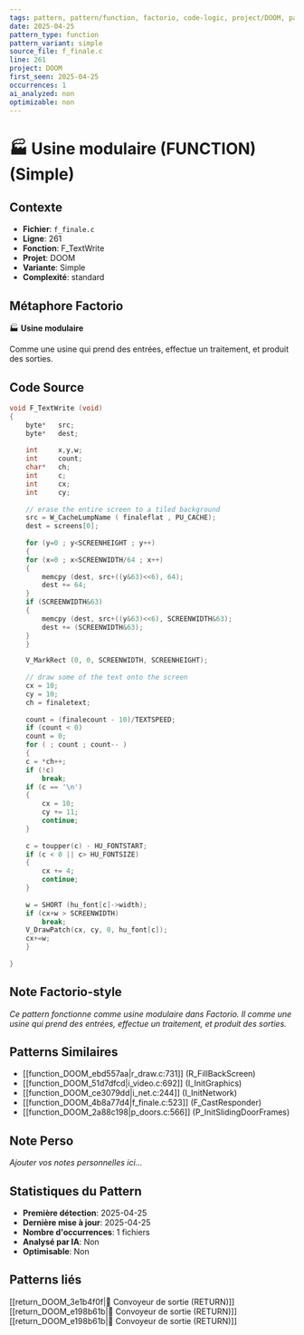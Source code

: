```yaml
---
tags: pattern, pattern/function, factorio, code-logic, project/DOOM, pattern/variant/simple
date: 2025-04-25
pattern_type: function
pattern_variant: simple
source_file: f_finale.c
line: 261
project: DOOM
first_seen: 2025-04-25
occurrences: 1
ai_analyzed: non
optimizable: non
---
```


# 🏭 Usine modulaire (FUNCTION) (Simple)

## Contexte
- **Fichier**: `f_finale.c`
- **Ligne**: 261
- **Fonction**: F_TextWrite
- **Projet**: DOOM
- **Variante**: Simple
- **Complexité**: standard

## Métaphore Factorio
🏭 **Usine modulaire**

Comme une usine qui prend des entrées, effectue un traitement, et produit des sorties.

## Code Source
```c
void F_TextWrite (void)
{
    byte*	src;
    byte*	dest;
    
    int		x,y,w;
    int		count;
    char*	ch;
    int		c;
    int		cx;
    int		cy;
    
    // erase the entire screen to a tiled background
    src = W_CacheLumpName ( finaleflat , PU_CACHE);
    dest = screens[0];
	
    for (y=0 ; y<SCREENHEIGHT ; y++)
    {
	for (x=0 ; x<SCREENWIDTH/64 ; x++)
	{
	    memcpy (dest, src+((y&63)<<6), 64);
	    dest += 64;
	}
	if (SCREENWIDTH&63)
	{
	    memcpy (dest, src+((y&63)<<6), SCREENWIDTH&63);
	    dest += (SCREENWIDTH&63);
	}
    }

    V_MarkRect (0, 0, SCREENWIDTH, SCREENHEIGHT);
    
    // draw some of the text onto the screen
    cx = 10;
    cy = 10;
    ch = finaletext;
	
    count = (finalecount - 10)/TEXTSPEED;
    if (count < 0)
	count = 0;
    for ( ; count ; count-- )
    {
	c = *ch++;
	if (!c)
	    break;
	if (c == '\n')
	{
	    cx = 10;
	    cy += 11;
	    continue;
	}
		
	c = toupper(c) - HU_FONTSTART;
	if (c < 0 || c> HU_FONTSIZE)
	{
	    cx += 4;
	    continue;
	}
		
	w = SHORT (hu_font[c]->width);
	if (cx+w > SCREENWIDTH)
	    break;
	V_DrawPatch(cx, cy, 0, hu_font[c]);
	cx+=w;
    }
	
}
```

## Note Factorio-style
*Ce pattern fonctionne comme usine modulaire dans Factorio. Il comme une usine qui prend des entrées, effectue un traitement, et produit des sorties.*

## Patterns Similaires
- [[function_DOOM_ebd557aa|r_draw.c:731]] (R_FillBackScreen)
- [[function_DOOM_51d7dfcd|i_video.c:692]] (I_InitGraphics)
- [[function_DOOM_ce3079dd|i_net.c:244]] (I_InitNetwork)
- [[function_DOOM_4b8a77d4|f_finale.c:523]] (F_CastResponder)
- [[function_DOOM_2a88c198|p_doors.c:566]] (P_InitSlidingDoorFrames)

## Note Perso
*Ajouter vos notes personnelles ici...*

## Statistiques du Pattern
- **Première détection**: 2025-04-25
- **Dernière mise à jour**: 2025-04-25
- **Nombre d'occurrences**: 1 fichiers
- **Analysé par IA**: Non
- **Optimisable**: Non

## Patterns liés
[[return_DOOM_3e1b4f0f|🚚 Convoyeur de sortie (RETURN)]]
[[return_DOOM_e198b61b|🚚 Convoyeur de sortie (RETURN)]]
[[return_DOOM_e198b61b|🚚 Convoyeur de sortie (RETURN)]]
